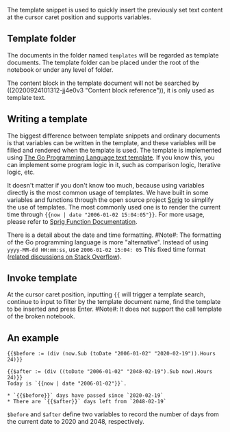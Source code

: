 The template snippet is used to quickly insert the previously set text content at the cursor caret position and supports variables.

## Template folder

The documents in the folder named `templates` will be regarded as template documents. The template folder can be placed under the root of the notebook or under any level of folder.

The content block in the template document will not be searched by ((20200924101312-jj4e0v3 "Content block reference")), it is only used as template text.

## Writing a template

The biggest difference between template snippets and ordinary documents is that variables can be written in the template, and these variables will be filled and rendered when the template is used. The template is implemented using [The Go Programming Language text template](https://golang.org/pkg/text/template/). If you know this, you can implement some program logic in it, such as comparison logic, Iterative logic, etc.

It doesn't matter if you don't know too much, because using variables directly is the most common usage of templates. We have built in some variables and functions through the open source project [Sprig](https://github.com/Masterminds/sprig) to simplify the use of templates. The most commonly used one is to render the current time through `{{now | date "2006-01-02 15:04:05"}}`. For more usage, please refer to [Sprig Function Documentation](http://masterminds.github.io/sprig/).

There is a detail about the date and time formatting. #Note#: The formatting of the Go programming language is more "alternative". Instead of using `yyyy-MM-dd HH:mm:ss`, use `2006-01-02 15:04: 05` This fixed time format ([related discussions on Stack Overflow](https://stackoverflow.com/questions/20530327/origin-of-mon-jan-2-150405-mst-2006-in-golang)).

## Invoke template

At the cursor caret position, inputting `{{` will trigger a template search, continue to input to filter by the template document name, find the template to be inserted and press Enter. #Note#: It does not support the call template of the broken notebook.

## An example

```plaintext
{{$before := (div (now.Sub (toDate "2006-01-02" "2020-02-19")).Hours 24)}}

{{$after := (div ((toDate "2006-01-02" "2048-02-19").Sub now).Hours 24)}}
Today is `{{now | date "2006-01-02"}}`.

* `{{$before}}` days have passed since `2020-02-19`
* There are `{{$after}}` days left from `2048-02-19`
```

`$before` and `$after` define two variables to record the number of days from the current date to 2020 and 2048, respectively.
